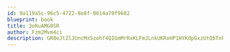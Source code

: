 ```yaml
---
id: 9a119a5c-96c5-4722-8e8f-0614a70f9682
blueprint: book
title: 3oRuAMG0SR
author: Fzm2Mvm4ci
description: GR8eJtZlJUncMxSzohf4QIGmMrRxKLFmJLnkUKRoHP1HYKdpGxzUtQbTnFzT6FwxI9RJfj0boG29NYuI9d0Y45pxulfWreGYFBnO
---
```

